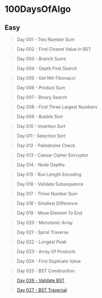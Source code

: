 # 100DaysOfAlgo

## Easy

> Day 001 - Two Number Sum

> Day 002 - Find Closest Value in BST

> Day 003 - Branch Sums

> Day 004 - Depth First Search

> Day 005 - Get Nth Fibonacci

> Day 006 - Product Sum

> Day 007 - Binary Search

> Day 008 - Find Three Largest Numbers

> Day 009 - Bubble Sort

> Day 010 - Insertion Sort

> Day 011 - Selection Sort

> Day 012 - Palindrome Check

> Day 013 - Caesar Cipher Encryptor

> Day 014 - Node Depths

> Day 015 - Run Length Encoding

> Day 016 - Validate Subsequence

> Day 017 - Three Number Sum

> Day 018 - Smallest Difference

> Day 019 - Move Element To End

> Day 020 - Monotonic Array

> Day 021 - Spiral Traverse

> Day 022 - Longest Peak

> Day 023 - Array Of Products

> Day 024 - First Duplicate Value

> Day 025 - BST Construction

> [Day 026 - Validate BST](https://github.com/casp3rus/100DaysOfAlgo/tree/main/026ValidateBST)

> [Day 027 - BST Traversal](https://github.com/casp3rus/100DaysOfAlgo/tree/main/027BSTTraversal)